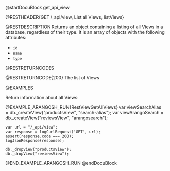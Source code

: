 @startDocuBlock get_api_view

@RESTHEADER{GET /_api/view, List all Views, listViews}

@RESTDESCRIPTION
Returns an object containing a listing of all Views in a database, regardless
of their type. It is an array of objects with the following attributes:
- `id`
- `name`
- `type`

@RESTRETURNCODES

@RESTRETURNCODE{200}
The list of Views

@EXAMPLES

Return information about all Views:

@EXAMPLE_ARANGOSH_RUN{RestViewGetAllViews}
    var viewSearchAlias = db._createView("productsView", "search-alias");
    var viewArangoSearch = db._createView("reviewsView", "arangosearch");

    var url = "/_api/view";
    var response = logCurlRequest('GET', url);
    assert(response.code === 200);
    logJsonResponse(response);

    db._dropView("productsView");
    db._dropView("reviewsView");
@END_EXAMPLE_ARANGOSH_RUN
@endDocuBlock
